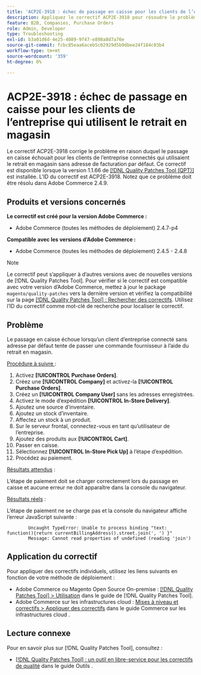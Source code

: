 ```yaml
---
title: 'ACP2E-3918 : échec de passage en caisse pour les clients de l’entreprise qui utilisent le retrait en magasin'
description: Appliquez le correctif ACP2E-3918 pour résoudre le problème d’Adobe Commerce en raison duquel le passage en caisse échoue pour les clients de la société connectés qui utilisent le retrait en magasin sans adresse de facturation par défaut.
feature: B2B, Companies, Purchase Orders
role: Admin, Developer
type: Troubleshooting
exl-id: b3a01d6d-4e25-4089-9f47-e898a8d7a76e
source-git-commit: fcbc85eaa6aceb5c02929d5b9dbee24f184c03b4
workflow-type: tm+mt
source-wordcount: '359'
ht-degree: 0%

---
```


# ACP2E-3918 : échec de passage en caisse pour les clients de l’entreprise qui utilisent le retrait en magasin

Le correctif ACP2E-3918 corrige le problème en raison duquel le passage en caisse échouait pour les clients de l’entreprise connectés qui utilisaient le retrait en magasin sans adresse de facturation par défaut. Ce correctif est disponible lorsque la version 1.1.66 de [[!DNL Quality Patches Tool (QPT)]](/help/tools/quality-patches-tool/quality-patches-tool-to-self-serve-quality-patches.md) est installée. L’ID du correctif est ACP2E-3918. Notez que ce problème doit être résolu dans Adobe Commerce 2.4.9.

## Produits et versions concernés

**Le correctif est créé pour la version Adobe Commerce :**

* Adobe Commerce (toutes les méthodes de déploiement) 2.4.7-p4

**Compatible avec les versions d’Adobe Commerce :**

* Adobe Commerce (toutes les méthodes de déploiement) 2.4.5 - 2.4.8

>[!NOTE]
>
>Le correctif peut s’appliquer à d’autres versions avec de nouvelles versions de [!DNL Quality Patches Tool]. Pour vérifier si le correctif est compatible avec votre version d’Adobe Commerce, mettez à jour le package `magento/quality-patches` vers la dernière version et vérifiez la compatibilité sur la page [[!DNL Quality Patches Tool] : Rechercher des correctifs](https://experienceleague.adobe.com/tools/commerce-quality-patches/index.html?lang=fr). Utilisez l’ID du correctif comme mot-clé de recherche pour localiser le correctif.

## Problème

Le passage en caisse échoue lorsqu’un client d’entreprise connecté sans adresse par défaut tente de passer une commande fournisseur à l’aide du retrait en magasin.

<u>Procédure à suivre </u> :

1. Activez **[!UICONTROL Purchase Orders]**.
1. Créez une **[!UICONTROL Company]** et activez-la **[!UICONTROL Purchase Orders]**.
1. Créez un **[!UICONTROL Company User]** sans les adresses enregistrées.
1. Activez le mode d’expédition **[!UICONTROL In-Store Delivery]**.
1. Ajoutez une source d’inventaire.
1. Ajoutez un stock d’inventaire.
1. Affectez un stock à un produit.
1. Sur le serveur frontal, connectez-vous en tant qu’utilisateur de l’entreprise.
1. Ajoutez des produits aux **[!UICONTROL Cart]**.
1. Passer en caisse.
1. Sélectionnez **[!UICONTROL In-Store Pick Up]** à l’étape d’expédition.
1. Procédez au paiement.

<u>Résultats attendus</u> :

L’étape de paiement doit se charger correctement lors du passage en caisse et aucune erreur ne doit apparaître dans la console du navigateur.

<u>Résultats réels</u> :

L’étape de paiement ne se charge pas et la console du navigateur affiche l’erreur JavaScript suivante :

```
        Uncaught TypeError: Unable to process binding "text: function(){return currentBillingAddress().street.join(', ') }"
        Message: Cannot read properties of undefined (reading 'join')
```

## Application du correctif

Pour appliquer des correctifs individuels, utilisez les liens suivants en fonction de votre méthode de déploiement :

* Adobe Commerce ou Magento Open Source On-premise : [[!DNL Quality Patches Tool] > Utilisation](/help/tools/quality-patches-tool/usage.md) dans le guide de [!DNL Quality Patches Tool].
* Adobe Commerce sur les infrastructures cloud : [Mises à niveau et correctifs > Appliquer des correctifs](https://experienceleague.adobe.com/docs/commerce-cloud-service/user-guide/develop/upgrade/apply-patches.html?lang=fr) dans le guide Commerce sur les infrastructures cloud .

## Lecture connexe

Pour en savoir plus sur [!DNL Quality Patches Tool], consultez :

* [[!DNL Quality Patches Tool] : un outil en libre-service pour les correctifs de qualité](/help/tools/quality-patches-tool/quality-patches-tool-to-self-serve-quality-patches.md) dans le guide Outils .
